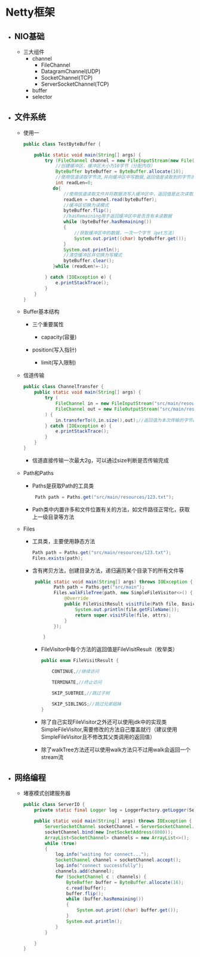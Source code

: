 # Netty框架

- ## NIO基础

  - 三大组件
    - channel
      - FileChannel
      - DatagramChannel(UDP)
      - SocketChannel(TCP)
      - ServerSocketChannel(TCP)
    - buffer
    - selector

- ## 文件系统

  - 使用一

    ```java
    public class TestByteBuffer {
    
        public static void main(String[] args) {
            try (FileChannel channel = new FileInputStream(new File("src/main/resources/123.txt")).getChannel()) {
                //创建缓冲区，缓冲区大小为10字节（分配内存）
                ByteBuffer byteBuffer = ByteBuffer.allocate(10);
                //使用信道读取字节流,并向缓冲区中写数据,返回值是读取到的字节流的数量，如果为-1则代表没有读取任何数据
                int readLen=0;
               do{
                   //使用信道读取文件并将数据流写入缓冲区中，返回值是此次读取的字节数量，-1代表没有读取
                   readLen = channel.read(byteBuffer);
                   //缓冲区切换为读模式
                   byteBuffer.flip();
                   //hasRemaining用于返回缓冲区中是否含有未读数据
                   while (byteBuffer.hasRemaining())
                   {
                       //获取缓冲区中的数据，一次一个字节（get方法）
                       System.out.print((char) byteBuffer.get());
                   }
                   System.out.println();
                   //清空缓冲区并切换为写模式
                   byteBuffer.clear();
               }while (readLen!=-1);
    
            } catch (IOException e) {
                e.printStackTrace();
            }
        }
    }
    ```

  - Buffer基本结构

    - 三个重要属性

      - capacity(容量)
    - position(写入指针)
      - limit(写入限制)

  - 信道传输

    ```java
    public class ChannelTransfer {
        public static void main(String[] args) {
            try (
                FileChannel in = new FileInputStream("src/main/resources/123.txt").getChannel();
                FileChannel out = new FileOutputStream("src/main/resources/321.txt").getChannel();
            ) {
                in.transferTo(0,in.size(),out);//返回值为本次传输的字节数
            } catch (IOException e) {
                e.printStackTrace();
            }
        }
    }
    
    ```
  
    - 信道直接传输一次最大2g，可以通过size判断是否传输完成
  
  - Path和Paths
  
    - Paths是获取Path的工具类
  
      ```java
       Path path = Paths.get("src/main/resources/123.txt");
      ```
  
    - Path类中内置许多和文件位置有关的方法，如文件路径正常化，获取上一级目录等方法
  
  - Files
  
    - 工具类，主要使用静态方法
  
      ```java
      Path path = Paths.get("src/main/resources/123.txt");
      Files.exists(path);
      ```
  
    - 含有拷贝方法，创建目录方法，递归遍历某个目录下的所有文件等
  
      ```java
       public static void main(String[] args) throws IOException {
              Path path = Paths.get("src/main");
              Files.walkFileTree(path, new SimpleFileVisitor<>() {
                  @Override
                  public FileVisitResult visitFile(Path file, BasicFileAttributes attrs) throws IOException {
                      System.out.println(file.getFileName());
                      return super.visitFile(file, attrs);
                  }
              });
      
          }
      ```
  
      - FileVisitor中每个方法的返回值是FileVisitResult（枚举类）
  
        ```java
        public enum FileVisitResult {
        
            CONTINUE,//继续访问
        
            TERMINATE,//终止访问
        
            SKIP_SUBTREE,//跳过子树
        
            SKIP_SIBLINGS;//跳过兄弟姐妹
        }
        
        ```
  
      - 除了自己实现FileVisitor之外还可以使用jdk中的实现类SimpleFileVisitor,需要修改的方法自己覆盖就行（建议使用SimpleFileVisitor且不修改其父类调用的返回值）
  
      - 除了walkTree方法还可以使用walk方法只不过用walk会返回一个stream流
  
- ## 网络编程

  - 堵塞模式创建服务器

    ```java
    public class ServerIO {
        private static final Logger log = LoggerFactory.getLogger(ServerIO.class);
    
        public static void main(String[] args) throws IOException {
            ServerSocketChannel socketChannel = ServerSocketChannel.open();
            socketChannel.bind(new InetSocketAddress(8080));
            ArrayList<SocketChannel> channels = new ArrayList<>();
            while (true)
            {
                log.info("waiting for connect...");
                SocketChannel channel = socketChannel.accept();
                log.info("connect successfully");
                channels.add(channel);
                for (SocketChannel c : channels) {
                    ByteBuffer buffer = ByteBuffer.allocate(16);
                    c.read(buffer);
                    buffer.flip();
                    while (buffer.hasRemaining())
                    {
                        System.out.print((char) buffer.get());
                    }
                    System.out.println();
                }
            }
    
        }
    }
    
    ```

    

